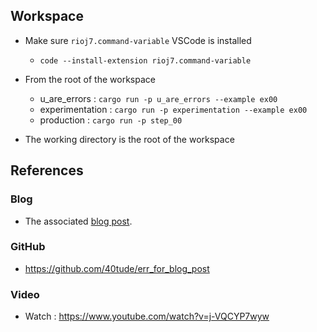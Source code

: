 ## Workspace
* Make sure `rioj7.command-variable` VSCode is installed
    * `code --install-extension rioj7.command-variable`
    
* From the root of the workspace 
    * u_are_errors : `cargo run -p u_are_errors --example ex00`
    * experimentation : `cargo run -p experimentation --example ex00`
    * production : `cargo run -p step_00`
* The working directory is the root of the workspace

## References
### Blog
* The associated [blog post](https://www.40tude.fr/docs/06_programmation/rust/016_errors/errors_00.html).

### GitHub
* https://github.com/40tude/err_for_blog_post

### Video
* Watch : https://www.youtube.com/watch?v=j-VQCYP7wyw





